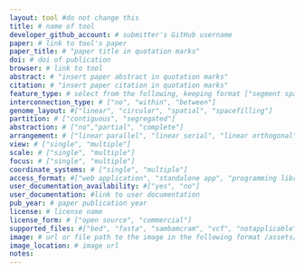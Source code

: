 ```yaml
---
layout: tool #do not change this
title: # name of tool
developer_github_account: # submitter's GitHub username
paper: # link to tool's paper
paper_title: # "paper title in quotation marks"
doi: # doi of publication
browser: # link to tool
abstract: # "insert paper abstract in quotation marks"
citation: # "insert paper citation in quotation marks"
feature_type: # select from the following, keeping format ["segment sparse", "point contiguous","point sparse", "segment contiguous"]
interconnection_type: # ["no", "within", "between"]
genome_layout: #["linear", "circular", "spatial", "spacefilling"]
partition: # ["contiguous", "segregated"]
abstraction: # ["no","partial", "complete"]
arrangement: # ["linear parallel", "linear serial", "linear orthogonal", "circular parallel", "circular serial"]
view: # ["single", "multiple"]
scale: # ["single", "multiple"]
focus: # ["single", "multiple"]
coordinate_systems: # ["single", "multiple"]
access_format: #["web application", "standalone app", "programming library"]
user_documentation_availability: #["yes", "no"]
user_documentation: #link to user documentation
pub_year: # paper publication year
license: # license name
license_form: # ["open source", "commercial"]
supported_files: #["bed", "fasta", "sambamcram", "vcf", "notapplicable", "txttab", "other"]
image: # url or file path to the image in the following format /assets/[TOOLNAME].png
image_location: # image url
notes:
---
```

